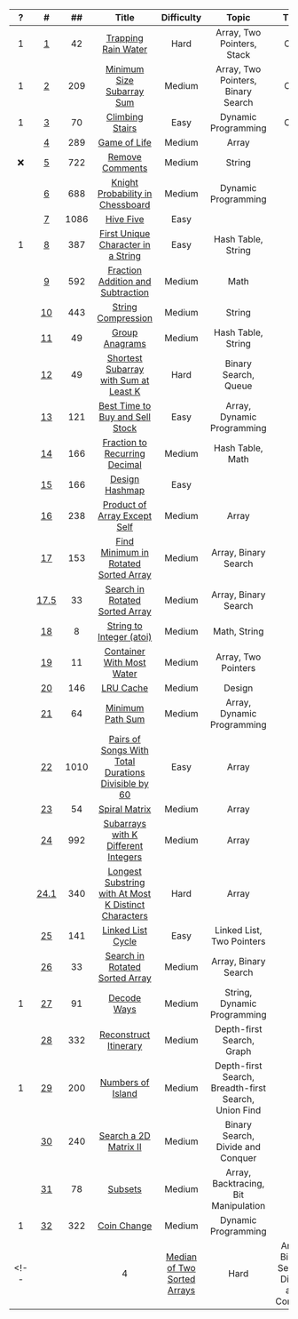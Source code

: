 |   ?   |   #   |  ##   | Title | Difficulty | Topic | Time | Space |
| :---: | :---: | :---: | :---: | :---: | :---: | :---: | :---: | 
|1| [1](https://medium.com/@hch.hkcontact/goldman-sachs-top-50-leetcode-questions-q1-trapping-rain-water-71a63b29b80b)| 42 |[Trapping Rain Water](https://leetcode.com/problems/trapping-rain-water/) | Hard | Array, Two Pointers, Stack | O(n) | O(1) |
|1| [2](https://medium.com/@hch.hkcontact/goldman-sachs-top-50-leetcode-questions-q2-minimum-size-subarray-sum-e3e7ec6845)| 209 |[Minimum Size Subarray Sum](https://leetcode.com/problems/minimum-size-subarray-sum/) | Medium | Array, Two Pointers, Binary Search | O(n)| |
| 1 | [3](https://medium.com/@hch.hkcontact/goldman-sachs-top-50-leetcode-questions-q3-climbing-stairs-583d2881708b)| 70 |[Climbing Stairs](https://leetcode.com/problems/climbing-stairs/) | Easy | Dynamic Programming | O(n)| O(1)|
| | [4](https://medium.com/@hch.hkcontact/goldman-sachs-top-50-leetcode-questions-q4-game-of-life-673ab73646c3)| 289 |[ Game of Life](https://leetcode.com/problems/climbing-stairs/) | Medium | Array | | |
|❌| [5](https://medium.com/@hch.hkcontact/goldman-sachs-top-50-leetcode-questions-q5-remove-comments-879a91a482e2)| 722 |[Remove Comments](https://leetcode.com/problems/remove-comments/) | Medium | String | | |
| | [6](https://medium.com/@hch.hkcontact/goldman-sachs-top-50-leetcode-questions-q6-knight-probability-in-chessboard-34b74a4acdb3)| 688 |[Knight Probability in Chessboard](https://leetcode.com/problems/knight-probability-in-chessboard/) | Medium | Dynamic Programming | | |
| | [7](https://medium.com/@hch.hkcontact/goldman-sachs-top-50-leetcode-questions-q7-high-five-a933247c219a)| 1086 |[Hive Five]() | Easy |  | | |
|1| [8](https://medium.com/@hch.hkcontact/goldman-sachs-top-50-leetcode-questions-q7-high-five-a933247c219a)| 387 |[First Unique Character in a String](https://leetcode.com/problems/first-unique-character-in-a-string/) | Easy | Hash Table, String  | | |
| | [9](https://medium.com/@hch.hkcontact/goldman-sachs-top-50-leetcode-questions-q9-fraction-addition-and-subtraction-eed82a3e3fd3)| 592 |[Fraction Addition and Subtraction](https://leetcode.com/problems/fraction-addition-and-subtraction/) | Medium | Math  | | |
| | [10](https://medium.com/@hch.hkcontact/goldman-sachs-top-50-leetcode-questions-q10-string-compression-a2dc0c3c99be)| 443 |[String Compression](https://leetcode.com/problems/string-compression/) | Medium | String  | |O(1)|
| | [11](https://medium.com/@hch.hkcontact/goldman-sachs-top-50-leetcode-questions-q11-group-anagrams-454f83deb479)| 49 |[Group Anagrams](https://leetcode.com/problems/group-anagrams/) | Medium | Hash Table, String  | | |
| | [12](https://medium.com/@hch.hkcontact/goldman-sachs-top-50-leetcode-questions-q12-shortest-subarray-with-sum-at-least-k-d17e99ece755)| 49 |[Shortest Subarray with Sum at Least K](https://leetcode.com/problems/shortest-subarray-with-sum-at-least-k/) | Hard | Binary Search, Queue  | | |
| | [13](https://medium.com/@hch.hkcontact/goldman-sachs-top-50-leetcode-questions-q13-best-time-to-buy-and-sell-stock-1b50f0a75e33)| 121 |[Best Time to Buy and Sell Stock](https://leetcode.com/problems/best-time-to-buy-and-sell-stock/) | Easy | Array, Dynamic Programming  | | |
| | [14](https://www.youtube.com/watch?v=zy8sJ_Wx7y8&ab_channel=Michelle%E5%B0%8F%E6%A2%A6%E6%83%B3%E5%AE%B6)| 166 |[Fraction to Recurring Decimal](https://leetcode.com/problems/fraction-to-recurring-decimal/) | Medium | Hash Table, Math  | | |
| | [15](https://medium.com/@hch.hkcontact/goldman-sachs-top-50-leetcode-questions-q15-design-hashmap-966007fd9bb6)| 166 |[Design Hashmap](https://leetcode.com/problems/design-hashmap/) | Easy|   | | |
| | [16](https://medium.com/@hch.hkcontact/goldman-sachs-top-50-leetcode-questions-q16-product-of-array-except-self-d2371cb3ca42)| 238 |[Product of Array Except Self](https://leetcode.com/problems/product-of-array-except-self/) | Medium | Array  | | |
| | [17](https://medium.com/@hch.hkcontact/goldman-sachs-top-50-leetcode-questions-q17-find-minimum-in-rotated-sorted-array-cf666f7f7a6a)| 153 |[Find Minimum in Rotated Sorted Array](https://leetcode.com/problems/find-minimum-in-rotated-sorted-array/) | Medium | Array, Binary Search  | | |
| | [17.5]()| 33 |[Search in Rotated Sorted Array](https://leetcode.com/problems/search-in-rotated-sorted-array/) | Medium | Array, Binary Search  | | |
| | [18](https://medium.com/@hch.hkcontact/goldman-sachs-top-50-leetcode-questions-q18-string-to-integer-atoi-8bd7f142784f)| 8 |[String to Integer (atoi)](https://leetcode.com/problems/string-to-integer-atoi/) | Medium | Math, String  | | |
| | [19](https://medium.com/@hch.hkcontact/goldman-sachs-top-50-leetcode-questions-q19-container-with-most-water-75ba0e261392)| 11 |[Container With Most Water](https://leetcode.com/problems/container-with-most-water/) | Medium | Array, Two Pointers  | | |
| | [20](https://medium.com/@hch.hkcontact/goldman-sachs-top-50-leetcode-questions-q20-lru-cache-ea5fe23f4f5c)| 146 |[LRU Cache](https://leetcode.com/problems/lru-cache/) | Medium | Design | | |
| | [21](https://medium.com/@hch.hkcontact/goldman-sachs-top-50-leetcode-questions-q21-minimum-path-sum-43c112f9f25e)| 64 |[Minimum Path Sum](https://leetcode.com/problems/minimum-path-sum/) | Medium | Array, Dynamic Programming | | |
| | [22](https://medium.com/@hch.hkcontact/goldman-sachs-top-50-leetcode-questions-q21-pairs-of-songs-with-total-durations-divisible-by-60-4c578f1223f)| 1010 |[Pairs of Songs With Total Durations Divisible by 60](https://leetcode.com/problems/pairs-of-songs-with-total-durations-divisible-by-60/) | Easy | Array | | |
| | [23]()| 54 |[Spiral Matrix](https://leetcode.com/problems/spiral-matrix/) | Medium | Array | | |
| | [24](https://leetcode.com/problems/subarrays-with-k-different-integers/discuss/523136/JavaC%2B%2BPython-Sliding-Window)| 992 |[Subarrays with K Different Integers](https://leetcode.com/problems/spiral-matrix/) | Medium | Array | | |
| | [24.1](https://www.youtube.com/watch?v=xSRktgNwHKw&ab_channel=HappyCoding)| 340 |[Longest Substring with At Most K Distinct Characters]() | Hard | Array | | |
| | [25]()| 141 |[Linked List Cycle](https://leetcode.com/problems/linked-list-cycle/) | Easy | Linked List, Two Pointers | | |
| | [26]()| 33 |[Search in Rotated Sorted Array](https://leetcode.com/problems/search-in-rotated-sorted-array/) | Medium | Array, Binary Search | | |
|1 | [27](https://www.youtube.com/watch?v=W4rYz-kd-cY&ab_channel=Knapsak)| 91 |[Decode Ways](https://leetcode.com/problems/decode-ways/) | Medium | String, Dynamic Programming | | |
| | [28]()| 332 |[Reconstruct Itinerary](https://leetcode.com/problems/reconstruct-itinerary/) | Medium | Depth-first Search, Graph | | |
|1 | [29]()| 200 |[Numbers of Island](https://leetcode.com/problems/number-of-islands/) | Medium | Depth-first Search, Breadth-first Search, Union Find | | |
| | [30]()| 240 |[Search a 2D Matrix II](https://leetcode.com/problems/search-a-2d-matrix-ii/) | Medium | Binary Search, Divide and Conquer | | |
| | [31]()| 78 |[Subsets](https://leetcode.com/problems/subsets/) | Medium | Array, Backtracing, Bit Manipulation | | |
|1| [32]()| 322 |[Coin Change](https://leetcode.com/problems/coin-change/) | Medium | Dynamic Programming | | |
<!-- | | []()| 4 |[Median of Two Sorted Arrays](https://leetcode.com/problems/median-of-two-sorted-arrays/) | Hard | Array, Binary Search, Divide and Conquer | | | -->
